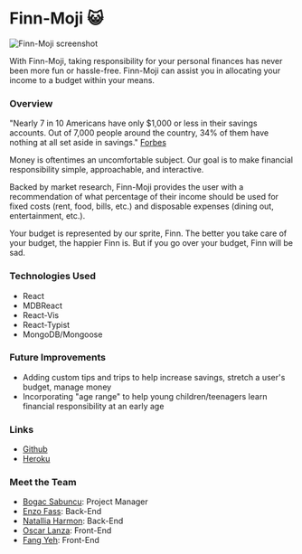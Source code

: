 # Finn-Moji :smiley_cat:

![Finn-Moji screenshot](assets/images/Finn-Moji.png)

With Finn-Moji, taking responsibility for your personal finances has never been more fun or hassle-free. Finn-Moji can assist you in allocating your income to a budget within your means.

### Overview

"Nearly 7 in 10 Americans have only $1,000 or less in their savings accounts. Out of 7,000 people around the country, 34% of them have nothing at all set aside in savings." [Forbes](https://www.forbes.com/sites/niallmccarthy/2016/09/23/survey-69-of-americans-have-less-than-1000-in-savings-infographic/#110147ed1ae6)

Money is oftentimes an uncomfortable subject. Our goal is to make financial responsibility simple, approachable, and interactive.

Backed by market research, Finn-Moji provides the user with a recommendation of what percentage of their income should be used for fixed costs (rent, food, bills, etc.) and disposable expenses (dining out, entertainment, etc.). 

Your budget is represented by our sprite, Finn. The better you take care of your budget, the happier Finn is. But if you go over your budget, Finn will be sad.

### Technologies Used

- React
- MDBReact
- React-Vis
- React-Typist
- MongoDB/Mongoose

### Future Improvements

- Adding custom tips and trips to help increase savings, stretch a user's budget, manage money
- Incorporating "age range" to help young children/teenagers learn financial responsibility at an early age

### Links

- [Github](https://github.com/BogacSabuncu/final-project)
- [Heroku](https://finn-moji.herokuapp.com/)

### Meet the Team

- [Bogac Sabuncu](https://github.com/BogacSabuncu): Project Manager
- [Enzo Fass](https://github.com/enzofass): Back-End
- [Natallia Harmon](https://github.com/natalliasdh): Back-End
- [Oscar Lanza](https://github.com/olanza): Front-End
- [Fang Yeh](https://github.com/fyeh0): Front-End

